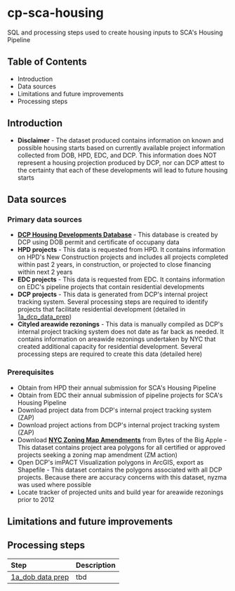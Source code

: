 # cp-sca-housing
SQL and processing steps used to create housing inputs to SCA's Housing Pipeline

## Table of Contents
- Introduction
- Data sources
- Limitations and future improvements
- Processing steps

## Introduction
- **Disclaimer** - The dataset produced contains information on known and possible housing starts based on currently available project information collected from DOB, HPD, EDC, and DCP. This information does NOT represent a housing projection produced by DCP, nor can DCP attest to the certainty that each of these developments will lead to future housing starts

## Data sources
### Primary data sources
- **[DCP Housing Developments Database](https://github.com/NYCPlanning/db-housingdev)** - This database is created by DCP using DOB permit and certificate of occupany data
- **HPD projects** - This data is requested from HPD. It contains information on HPD's New Construction projects and includes all projects completed within past 2 years, in construction, or projected to close financing within next 2 years
- **EDC projects** - This data is requested from EDC. It contains information on EDC's pipeline projects that contain residential developments
- **DCP projects** - This data is generated from DCP's internal project tracking system. Several processing steps are required to identify projects that facilitate residential development (detailed in [1a_dcp_data_prep](https://github.com/mqli322/cp-sca-housing/blob/master/1a_dob_data_prep.sql))
- **Cityled areawide rezonings** - This data is manually compiled as DCP's internal project tracking system does not date as far back as needed. It contains information on areawide rezonings undertaken by NYC that created additional capacity for residential development. Several processing steps are required to create this data (detailed here)

### Prerequisites
- Obtain from HPD their annual submission for SCA's Housing Pipeline
- Obtain from EDC their annual submission of pipeline projects for SCA's Housing Pipeline
- Download project data from DCP's internal project tracking system (ZAP)
- Download project actions from DCP's internal project tracking system (ZAP)
- Download **[NYC Zoning Map Amendments](https://www1.nyc.gov/site/planning/data-maps/open-data/dwn-gis-zoning.page)** from Bytes of the Big Apple - This dataset contains project area polygons for all certified or approved projects seeking a zoning map amendment (ZM action)
- Open DCP's imPACT Visualization polygons in ArcGIS, export as Shapefile - This dataset contains the polygons associated with all DCP projects. Because there are accuracy concerns with this dataset, nyzma was used where possible
- Locate tracker of projected units and build year for areawide rezonings prior to 2012

## Limitations and future improvements

## Processing steps
| Step  | Description |
| :--- | :--- |
| [1a_dob data prep](https://github.com/mqli322/cp-sca-housing/blob/master/1a_dob_data_prep.sql) | tbd
